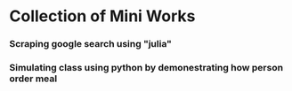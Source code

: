 # Collection of Mini Works
### Scraping google search using "julia"
### Simulating class using python by demonestrating how person order meal 
